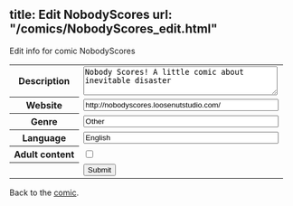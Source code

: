 title: Edit NobodyScores
url: "/comics/NobodyScores_edit.html"
---
Edit info for comic NobodyScores

<form name="comic" action="http://gaepostmail.appspot.com/comic/" method="post">
<table class="comicinfo">
<tr>
<th>Description</th><td><textarea name="description" cols="40" rows="3">Nobody Scores! A little comic about inevitable disaster</textarea></td>
</tr>
<tr>
<th>Website</th><td><input type="text" name="url" value="http://nobodyscores.loosenutstudio.com/" size="40"/></td>
</tr>
<tr>
<th>Genre</th><td><input type="text" name="genre" value="Other" size="40"/></td>
</tr>
<tr>
<th>Language</th><td><input type="text" name="language" value="English" size="40"/></td>
</tr>
<tr>
<th>Adult content</th><td><input type="checkbox" name="adult" value="adult" /></td>
</tr>
<tr>
<th></th><td>
<input type="hidden" name="comic" value="NobodyScores" />
<input type="submit" name="submit" value="Submit" />
</td>
</tr>
</table>
</form>

Back to the [comic](NobodyScores.html).
